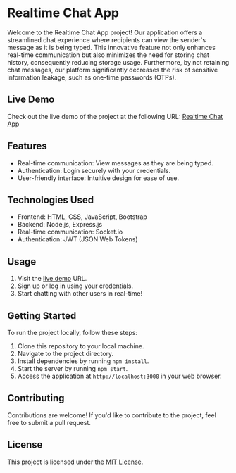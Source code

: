 # Realtime Chat App

Welcome to the Realtime Chat App project! Our application offers a streamlined chat experience where recipients can view the sender's message as it is being typed. This innovative feature not only enhances real-time communication but also minimizes the need for storing chat history, consequently reducing storage usage. Furthermore, by not retaining chat messages, our platform significantly decreases the risk of sensitive information leakage, such as one-time passwords (OTPs).

## Live Demo

Check out the live demo of the project at the following URL: [Realtime Chat App](https://realtime-chat-app-oojy.onrender.com/login)

## Features

- Real-time communication: View messages as they are being typed.
- Authentication: Login securely with your credentials.
- User-friendly interface: Intuitive design for ease of use.

## Technologies Used

- Frontend: HTML, CSS, JavaScript, Bootstrap
- Backend: Node.js, Express.js
- Real-time communication: Socket.io
- Authentication: JWT (JSON Web Tokens)

## Usage

1. Visit the [live demo](https://realtime-chat-app-oojy.onrender.com/login) URL.
2. Sign up or log in using your credentials.
3. Start chatting with other users in real-time!

## Getting Started

To run the project locally, follow these steps:

1. Clone this repository to your local machine.
2. Navigate to the project directory.
3. Install dependencies by running `npm install`.
4. Start the server by running `npm start`.
5. Access the application at `http://localhost:3000` in your web browser.

## Contributing

Contributions are welcome! If you'd like to contribute to the project, feel free to submit a pull request.

## License

This project is licensed under the [MIT License](LICENSE).
